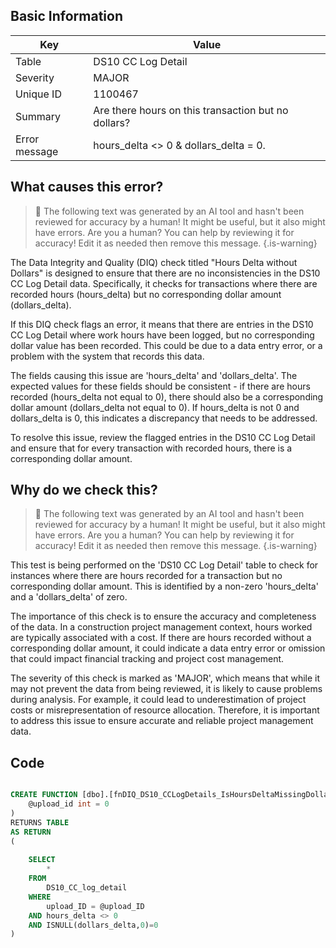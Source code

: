 ## Basic Information
| Key         | Value          |
|-------------|----------------|
| Table       | DS10 CC Log Detail |
| Severity    | MAJOR |
| Unique ID   | 1100467   |
| Summary     | Are there hours on this transaction but no dollars? |
| Error message | hours_delta <> 0 & dollars_delta = 0. |

## What causes this error?

> :robot: The following text was generated by an AI tool and hasn't been reviewed for accuracy by a human! It might be useful, but it also might have errors. Are you a human? You can help by reviewing it for accuracy! Edit it as needed then remove this message.
{.is-warning}

The Data Integrity and Quality (DIQ) check titled "Hours Delta without Dollars" is designed to ensure that there are no inconsistencies in the DS10 CC Log Detail data. Specifically, it checks for transactions where there are recorded hours (hours_delta) but no corresponding dollar amount (dollars_delta).

If this DIQ check flags an error, it means that there are entries in the DS10 CC Log Detail where work hours have been logged, but no corresponding dollar value has been recorded. This could be due to a data entry error, or a problem with the system that records this data.

The fields causing this issue are 'hours_delta' and 'dollars_delta'. The expected values for these fields should be consistent - if there are hours recorded (hours_delta not equal to 0), there should also be a corresponding dollar amount (dollars_delta not equal to 0). If hours_delta is not 0 and dollars_delta is 0, this indicates a discrepancy that needs to be addressed. 

To resolve this issue, review the flagged entries in the DS10 CC Log Detail and ensure that for every transaction with recorded hours, there is a corresponding dollar amount.
## Why do we check this?

> :robot: The following text was generated by an AI tool and hasn't been reviewed for accuracy by a human! It might be useful, but it also might have errors. Are you a human? You can help by reviewing it for accuracy! Edit it as needed then remove this message.
{.is-warning}

This test is being performed on the 'DS10 CC Log Detail' table to check for instances where there are hours recorded for a transaction but no corresponding dollar amount. This is identified by a non-zero 'hours_delta' and a 'dollars_delta' of zero. 

The importance of this check is to ensure the accuracy and completeness of the data. In a construction project management context, hours worked are typically associated with a cost. If there are hours recorded without a corresponding dollar amount, it could indicate a data entry error or omission that could impact financial tracking and project cost management.

The severity of this check is marked as 'MAJOR', which means that while it may not prevent the data from being reviewed, it is likely to cause problems during analysis. For example, it could lead to underestimation of project costs or misrepresentation of resource allocation. Therefore, it is important to address this issue to ensure accurate and reliable project management data.
## Code

```sql

CREATE FUNCTION [dbo].[fnDIQ_DS10_CCLogDetails_IsHoursDeltaMissingDollarsDelta] (
	@upload_id int = 0
)
RETURNS TABLE
AS RETURN
(
	
	SELECT 
		*
	FROM 
		DS10_CC_log_detail
	WHERE 
		upload_ID = @upload_ID
	AND hours_delta <> 0
	AND ISNULL(dollars_delta,0)=0
)
```
